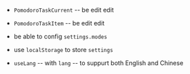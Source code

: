 - `PomodoroTaskCurrent` -- be edit edit
- `PomodoroTaskItem` -- be edit edit

- be able to config `settings.modes`
- use `localStorage` to store `settings`
- `useLang` -- with `lang` -- to suppurt both English and Chinese
